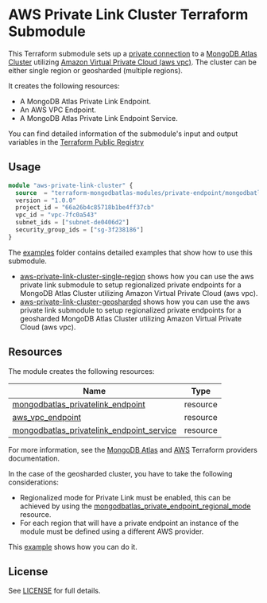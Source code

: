 # AWS Private Link Cluster Terraform Submodule

This Terraform submodule sets up a [private connection](https://www.mongodb.com/docs/atlas/security-private-endpoint/#-optional--regionalized-private-endpoints-for-multi-region-sharded-clusters) to a [MongoDB Atlas Cluster](https://www.mongodb.com/resources/products/fundamentals/mongodb-cluster-setup) utilizing [Amazon Virtual Private Cloud (aws vpc)](https://docs.aws.amazon.com/vpc/latest/userguide/what-is-amazon-vpc.html). The cluster can be either single region or geosharded (multiple regions).

It creates the following resources:

- A MongoDB Atlas Private Link Endpoint.
- An AWS VPC Endpoint.
- A MongoDB Atlas Private Link Endpoint Service.

You can find detailed information of the submodule's input and output variables in the [Terraform Public Registry](https://registry.terraform.io/modules/terraform-mongodbatlas-modules/private-endpoint/mongodbatlas/latest)

## Usage 

```terraform
module "aws-private-link-cluster" {
  source  = "terraform-mongodbatlas-modules/private-endpoint/mongodbatlas//modules/aws-private-link-cluster"
  version = "1.0.0"
  project_id = "66a26b4c85718b1be4ff37cb"
  vpc_id = "vpc-7fc0a543"
  subnet_ids = ["subnet-de0406d2"]
  security_group_ids = ["sg-3f238186"]
}
```

The [examples](https://github.com/terraform-mongodbatlas-modules/terraform-mongodbatlas-private-endpoint/tree/main/examples) folder contains detailed examples that show how to use this submodule.

- [aws-private-link-cluster-single-region](https://github.com/terraform-mongodbatlas-modules/terraform-mongodbatlas-private-endpoint/tree/main/examples/aws-private-link-cluster-single-region) shows how you can use the aws private link submodule to setup regionalized private endpoints for a MongoDB Atlas Cluster utilizing Amazon Virtual Private Cloud (aws vpc).
- [aws-private-link-cluster-geosharded](https://github.com/terraform-mongodbatlas-modules/terraform-mongodbatlas-private-endpoint/tree/main/examples/aws-private-link-cluster-geosharded) shows how you can use the aws private link submodule to setup regionalized private endpoints for a geosharded MongoDB Atlas Cluster utilizing Amazon Virtual Private Cloud (aws vpc).

## Resources

The module creates the following resources:

| Name | Type |
|------|------|
| [mongodbatlas_privatelink_endpoint](https://registry.terraform.io/providers/mongodb/mongodbatlas/latest/docs/resources/privatelink_endpoint) | resource |
| [aws_vpc_endpoint](https://registry.terraform.io/providers/hashicorp/aws/latest/docs/resources/vpc_endpoint) | resource |
| [mongodbatlas_privatelink_endpoint_service](https://registry.terraform.io/providers/mongodb/mongodbatlas/latest/docs/resources/privatelink_endpoint_service) | resource |

For more information, see the [MongoDB Atlas](https://registry.terraform.io/providers/mongodb/mongodbatlas/latest/docs) and [AWS](https://registry.terraform.io/providers/hashicorp/aws/latest/docs) Terraform providers documentation.

In the case of the geosharded cluster, you have to take the following considerations:

- Regionalized mode for Private Link must be enabled, this can be achieved by using the [mongodbatlas_private_endpoint_regional_mode](https://registry.terraform.io/providers/mongodb/mongodbatlas/latest/docs/resources/private_endpoint_regional_mode) resource.
- For each region that will have a private endpoint an instance of the module must be defined using a different AWS provider.  

This [example](https://github.com/terraform-mongodbatlas-modules/terraform-mongodbatlas-private-endpoint/tree/main/examples/aws-private-link-cluster-geosharded) shows how you can do it.


## License

See [LICENSE](https://github.com/terraform-mongodbatlas-modules/terraform-mongodbatlas-private-endpoint/blob/main/LICENSE) for full details.
